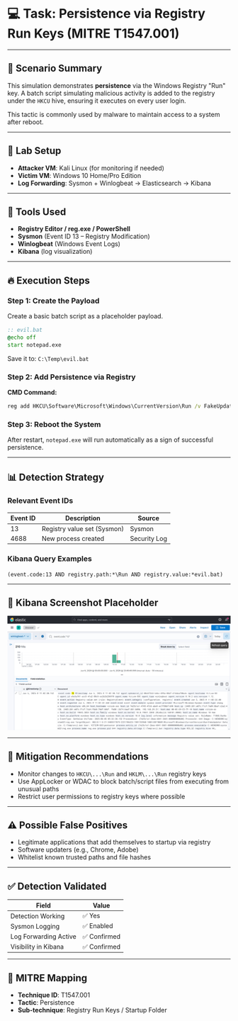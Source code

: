 # 💻 Task: Persistence via Registry Run Keys (MITRE T1547.001)

---

## 📝 Scenario Summary

This simulation demonstrates **persistence** via the Windows Registry "Run" key. A batch script simulating malicious activity is added to the registry under the `HKCU` hive, ensuring it executes on every user login.

This tactic is commonly used by malware to maintain access to a system after reboot.

---

## 🧪 Lab Setup

* **Attacker VM**: Kali Linux (for monitoring if needed)
* **Victim VM**: Windows 10 Home/Pro Edition
* **Log Forwarding**: Sysmon + Winlogbeat → Elasticsearch → Kibana

---

## 🔧 Tools Used

* **Registry Editor / reg.exe / PowerShell**
* **Sysmon** (Event ID 13 – Registry Modification)
* **Winlogbeat** (Windows Event Logs)
* **Kibana** (log visualization)

---

## 🔥 Execution Steps

### Step 1: Create the Payload

Create a basic batch script as a placeholder payload.

```bat
:: evil.bat
@echo off
start notepad.exe
```

Save it to: `C:\Temp\evil.bat`

### Step 2: Add Persistence via Registry

**CMD Command:**

```cmd
reg add HKCU\Software\Microsoft\Windows\CurrentVersion\Run /v FakeUpdater /t REG_SZ /d "C:\Temp\evil.bat" /f
```

### Step 3: Reboot the System

After restart, `notepad.exe` will run automatically as a sign of successful persistence.

---

## 📊 Detection Strategy

### Relevant Event IDs

| Event ID | Description                 | Source       |
| -------- | --------------------------- | ------------ |
| 13       | Registry value set (Sysmon) | Sysmon       |
| 4688     | New process created         | Security Log |

### Kibana Query Examples

```kql
(event.code:13 AND registry.path:*\Run AND registry.value:*evil.bat)
```

---

## 📸 Kibana Screenshot Placeholder
![alt text](<sample log.png>)

---

## 🔐 Mitigation Recommendations

* Monitor changes to `HKCU\...\Run` and `HKLM\...\Run` registry keys
* Use AppLocker or WDAC to block batch/script files from executing from unusual paths
* Restrict user permissions to registry keys where possible

---

## ⚠️ Possible False Positives

* Legitimate applications that add themselves to startup via registry
* Software updaters (e.g., Chrome, Adobe)
* Whitelist known trusted paths and file hashes

---

## ✅ Detection Validated

| Field                 | Value       |
| --------------------- | ----------- |
| Detection Working     | ✅ Yes       |
| Sysmon Logging        | ✅ Enabled   |
| Log Forwarding Active | ✅ Confirmed |
| Visibility in Kibana  | ✅ Confirmed |

---

## 🧠 MITRE Mapping

* **Technique ID**: T1547.001
* **Tactic**: Persistence
* **Sub-technique**: Registry Run Keys / Startup Folder
